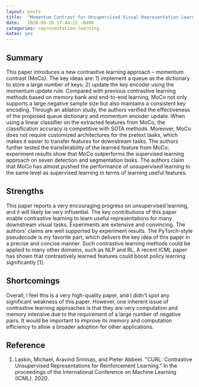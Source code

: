 ```yaml
---
layout: posts
title:  "Momentum Contrast for Unsupervised Visual Representation Learning."
date:   2020-09-16 17:44:12 -0400
categories: representation-learning
katex: yes
---
```


## Summary
This paper introduces a new contrastive learning approach – momentum contrast (MoCo). The key ideas are: 1) implement a queue as the dictionary to store a large number of keys; 2) update the key encoder using the momentum update rule. Compared with previous contrastive learning methods based on memory bank and end-to-end learning, MoCo not only supports a large negative sample size but also maintains a consistent key encoding. Through an ablation study, the authors verified the effectiveness of the proposed queue dictionary and momentum encoder update. When using a linear classifier on the extracted features from MoCo, the classification accuracy is competitive with SOTA methods. Moreover, MoCo does not require customized architectures for the pretext tasks, which makes it easier to transfer features for downstream tasks. The authors further tested the transferability of the learned feature from MoCo; experiment results show that MoCo outperforms the supervised learning approach on seven detection and segmentation tasks. The authors claim that MoCo has almost pushed the performance of unsupervised learning to the same level as supervised learning in terms of learning useful features. 

## Strengths
This paper reports a very encouraging progress on unsupervised learning, and it will likely be very influential. The key contributions of this paper enable contrastive learning to learn useful representations for many downstream visual tasks. Experiments are extensive and convincing. The authors' claims are well supported by experiment results. The PyTorch-style pseudocode is my favorite part, which delivers the key idea of this paper in a precise and concise manner.  Such contrastive learning methods could be applied to many other domains, such as NLP and RL. A recent ICML paper has shown that contrastively learned features could boost policy learning significantly [1].

## Shortcomings
Overall, I feel this is a very high-quality paper, and I didn't spot any significant weakness of this paper. However, one inherent issue of contrastive learning approaches is that they are very computation and memory intensive due to the requirement of a large number of negative pairs. It would be important to improve its memory and computation efficiency to allow a broader adoption for other applications.

## Reference
1. Laskin, Michael, Aravind Srinivas, and Pieter Abbeel. "CURL: Contrastive Unsupervised Representations for Reinforcement Learning." In the proceedings of the International Conference on Machine Learning (ICML). 2020.
